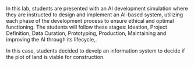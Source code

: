 In this lab, students are presented with an AI development simulation where they are instructed to design and implement an AI-based system, utilizing each phase of the development process to ensure ethical and optimal functioning. The students will follow these stages: Ideation, Project Definition, Data Curation, Prototyping, Production, Maintaining and improving the AI through its lifecycle,.

  In this case, students decided to develp an information system to decide if the plot of land is viable for construction.
